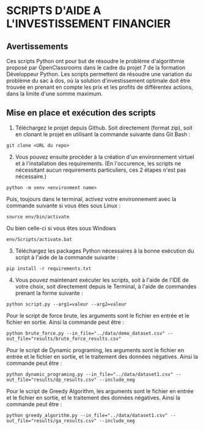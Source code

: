 
# SCRIPTS D'AIDE A L'INVESTISSEMENT FINANCIER


## Avertissements

Ces scripts Python ont pour but de résoudre le problème d'algorithmie proposé par OpenClassrooms dans le cadre du projet 7 de la formation Développeur Python.
Les scripts permettent de résoudre une variation du problème du sac à dos, où la solution d'investissement optimale doit être trouvée en prenant en compte les prix et les profits de différentex actions, dans la limite d'une somme maximum.

## Mise en place et exécution des scripts

1. Téléchargez le projet depuis Github. Soit directement (format zip), soit en clonant le projet en utilisant la commande suivante dans Git Bash :  
```
git clone <URL du repo>
```
2. Vous pouvez ensuite procéder à la création d'un environnement virtuel et à l'installation des requirements. (En l'occurence, les scripts ne nécessitant aucun requirements particuliers, ces 2 étapes n'est pas nécessaire.)
```
python -m venv <environment name>
```
Puis, toujours dans le terminal, activez votre environnement avec la commande suivante si vous êtes sous Linux :
```
source env/bin/activate
```
Ou bien celle-ci si vous êtes sous Windows
```
env/Scripts/activate.bat
```
3. Téléchargez les packages Python nécessaires à la bonne exécution du script à l'aide de la commande suivante :
```
pip install -r requirements.txt
```
4. Vous pouvez maintenant exécuter les scripts, soit à l'aide de l'IDE de votre choix, soit directement depuis le Terminal, à l'aide de commandes prenant la forme suivante :
```		
python script.py --arg1=valeur --arg2=valeur
```
Pour le script de force brute, les arguments sont le fichier en entrée et le fichier en sortie. Ainsi la commande peut être :
```		
python brute_force.py --in_file="../data/demo_dataset.csv" --out_file="results/brute_force_results.csv" 
```
Pour le script de Dynamic programing, les arguments sont le fichier en entrée et le fichier en sortie, et le traitement des données négatives. Ainsi la commande peut être :
```		
python dynamic_programing.py --in_file="../data/dataset1.csv" --out_file="results/dp_results.csv" --include_neg
```
Pour le script de Greedy Algorithm, les arguments sont le fichier en entrée et le fichier en sortie, et le traitement des données négatives. Ainsi la commande peut être :
```		
python greedy_algorithm.py --in_file="../data/dataset1.csv" --out_file="results/ga_results.csv" --include_neg
```





